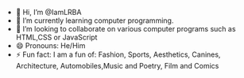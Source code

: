 - 👋 Hi, I’m @IamLRBA
- 🌱 I’m currently learning computer programming.
- 💞️ I’m looking to collaborate on various computer programs such as HTML,CSS or JavaScript
- 😄 Pronouns: He/Him
- ⚡ Fun fact: I am a fun of: Fashion, Sports, Aesthetics, Canines, Architecture, Automobiles,Music and Poetry, Film and Comics

<!---
IamLRBA/IamLRBA is a ✨ special ✨ repository because its `README.md` (this file) appears on your GitHub profile.
You can click the Preview link to take a look at your changes.
--->
